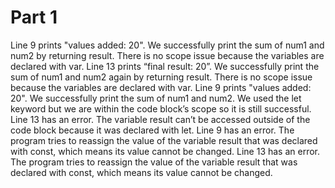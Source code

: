 # Part 1
Line 9 prints "values added: 20". We successfully print the sum of num1 and num2 by returning result. There is no scope issue because the variables are declared with var.
Line 13 prints “final result: 20”. We successfully print the sum of num1 and num2 again by returning result. There is no scope issue because the variables are declared with var.
Line 9 prints "values added: 20". We successfully print the sum of num1 and num2. We used the let keyword but we are within the code block’s scope so it is still successful.
Line 13 has an error. The variable result can’t be accessed outside of the code block because it was declared with let.
Line 9 has an error. The program tries to reassign the value of the variable result that was declared with const, which means its value cannot be changed.
Line 13 has an error. The program tries to reassign the value of the variable result that was declared with const, which means its value cannot be changed.

